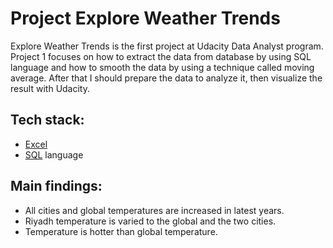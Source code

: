 # Project Explore Weather Trends 

Explore Weather Trends is the first project at Udacity Data Analyst program. 
Project 1 focuses on how to extract the data from database by using SQL 
language and how to smooth the data by using a technique called moving average. 
After that I should prepare the data to analyze it, then visualize the result with Udacity.

## Tech stack: 
* [Excel] 
* [SQL] language 

## Main findings:
* All cities and global temperatures are increased in latest years.
* Riyadh temperature is varied to the global and the two cities.
* Temperature is hotter than global temperature.







[Excel]: <https://www.microsoft.com/en-us/microsoft-365/excel>
[SQL]: <https://en.wikipedia.org/wiki/SQL>
